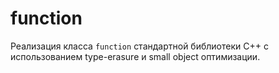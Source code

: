 # function
Реализация класса `function` стандартной библиотеки C++ с использованием type-erasure и small object оптимизации.